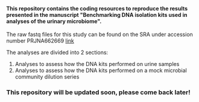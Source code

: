 #### This repository contains the coding resources to reproduce the results presented in the manuscript "Benchmarking DNA isolation kits used in analyses of the urinary microbiome".  

The raw fastq files for this study can be found on the SRA under accession number PRJNA662669 [link](https://www.ncbi.nlm.nih.gov/sra?linkname=bioproject_sra_all&from_uid=662669)

The analyses are divided into 2 sections:

1. Analyses to assess how the DNA kits performed on urine samples
2. Analyses to assess how the DNA kits performed on a mock microbial community dilution series

### This repository will be updated soon, please come back later!

